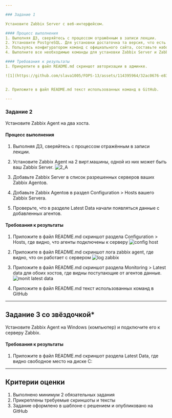```yaml
---

### Задание 1

Установите Zabbix Server с веб-интерфейсом.

#### Процесс выполнения
1. Выполняя ДЗ, сверяйтесь с процессом отражённым в записи лекции.
2. Установите PostgreSQL. Для установки достаточна та версия, что есть в системном репозитороии Debian 11.
3. Пользуясь конфигуратором команд с официального сайта, составьте набор команд для установки последней версии Zabbix с поддержкой PostgreSQL и Apache.
4. Выполните все необходимые команды для установки Zabbix Server и Zabbix Web Server.

#### Требования к результаты
1. Прикрепите в файл README.md скриншот авторизации в админке.

![1](https://github.com/slava1005/FOPS-13/assets/114395964/32ac0676-e83a-48a9-a60a-df6796a5ee67)


2. Приложите в файл README.md текст использованных команд в GitHub.

---
```


### Задание 2

Установите Zabbix Agent на два хоста.

#### Процесс выполнения
1. Выполняя ДЗ, сверяйтесь с процессом отражённым в записи лекции.
2. Установите Zabbix Agent на 2 вирт.машины, одной из них может быть ваш Zabbix Server.
![2_A](https://github.com/slava1005/FOPS-13/assets/114395964/5e67e7cb-3be7-494e-ab32-ae1a0c05a0c9)


3. Добавьте Zabbix Server в список разрешенных серверов ваших Zabbix Agentов.
4. Добавьте Zabbix Agentов в раздел Configuration > Hosts вашего Zabbix Servera.
5. Проверьте, что в разделе Latest Data начали появляться данные с добавленных агентов.

#### Требования к результаты
1. Приложите в файл README.md скриншот раздела Configuration > Hosts, где видно, что агенты подключены к серверу
![config host](https://github.com/slava1005/FOPS-13/assets/114395964/738646ac-09e4-4515-91c2-41f8f3e11206)


2. Приложите в файл README.md скриншот лога zabbix agent, где видно, что он работает с сервером
![log zabbix](https://github.com/slava1005/FOPS-13/assets/114395964/d77cc271-3652-46cf-875e-3b72a8be11a3)


3. Приложите в файл README.md скриншот раздела Monitoring > Latest data для обоих хостов, где видны поступающие от агентов данные.
![monit latest data](https://github.com/slava1005/FOPS-13/assets/114395964/ca4a624d-7fe4-4822-b44f-eaed137c5a6e)


4. Приложите в файл README.md текст использованных команд в GitHub

---
## Задание 3 со звёздочкой*
Установите Zabbix Agent на Windows (компьютер) и подключите его к серверу Zabbix.

#### Требования к результаты
1. Приложите в файл README.md скриншот раздела Latest Data, где видно свободное место на диске C:
---

## Критерии оценки

1. Выполнено минимум 2 обязательных задания
2. Прикреплены требуемые скриншоты и тексты
3. Задание оформлено в шаблоне с решением и опубликовано на GitHub
